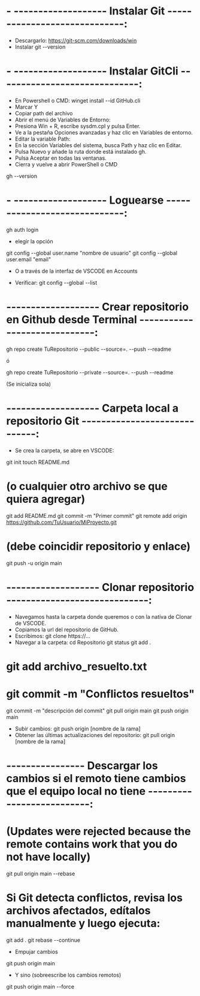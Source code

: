 # - ------------------- Instalar Git -----------------------------:

- Descargarlo: https://git-scm.com/downloads/win
- Instalar
 git --version

# - ------------------- Instalar GitCli -----------------------------:

- En Powershell o CMD:
winget install --id GitHub.cli
- Marcar Y
- Copiar path del archivo
- Abrir el menú de Variables de Entorno:
- Presiona Win + R, escribe sysdm.cpl y pulsa Enter.
- Ve a la pestaña Opciones avanzadas y haz clic en Variables de entorno.
- Editar la variable Path:
- En la sección Variables del sistema, busca Path y haz clic en Editar.
- Pulsa Nuevo y añade la ruta donde está instalado gh.
- Pulsa Aceptar en todas las ventanas.
- Cierra y vuelve a abrir PowerShell o CMD

gh --version

# - ------------------- Loguearse -----------------------------:

gh auth login
* elegir la opción 

git config --global user.name "nombre de usuario"
git config --global user.email "email"


- O a través de la interfaz de VSCODE en Accounts

- Verificar:
git config --global --list

# ------------------- Crear repositorio en Github desde Terminal -----------------------------:

gh repo create TuRepositorio --public --source=. --push --readme

ó

gh repo create TuRepositorio --private --source=. --push --readme

(Se inicializa sola)

# ------------------- Carpeta local a repositorio Git -----------------------------:

- Se crea la carpeta, se abre en VSCODE:

git init
touch README.md  
# (o cualquier otro archivo se que quiera agregar)
git add README.md
git commit -m "Primer commit"
git remote add origin https://github.com/TuUsuario/MiProyecto.git 
# (debe coincidir repositorio y enlace)
git push -u origin main

# ------------------- Clonar repositorio -----------------------------:

- Navegamos hasta la carpeta donde queremos o con la nativa de Clonar de VSCODE.
- Copiamos la url del repositorio de GitHub.
- Escribimos: git clone https://...
- Navegar a la carpeta:
cd Repositorio
git status
git add .
# git add archivo_resuelto.txt 
# git commit -m "Conflictos resueltos"
git commit -m "descripción del commit"
git pull origin main
git push origin main


- Subir cambios: git push origin [nombre de la rama]
- Obtener las últimas actualizaciones del repositorio: git pull origin [nombre de la rama]


 # ---------------- Descargar los cambios si el remoto tiene cambios que el equipo local no tiene --------------------------:
  
# (Updates were rejected because the remote contains work that you do not have locally)

 git pull origin main --rebase

# Si Git detecta conflictos, revisa los archivos afectados, edítalos manualmente y luego ejecuta:

 git add .
 git rebase --continue

- Empujar cambios

 git push origin main

- Y sino (sobreescribe los cambios remotos)

 git push origin main --force

